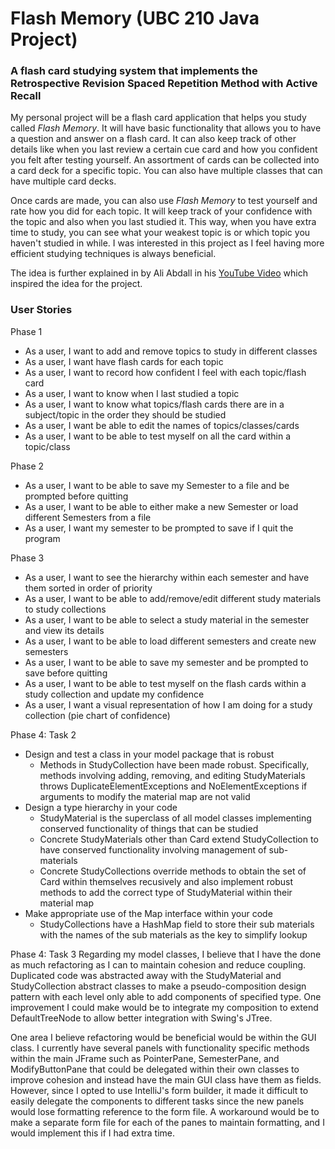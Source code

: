 # Flash Memory (UBC 210 Java Project)

### A flash card studying system that implements the Retrospective Revision Spaced Repetition Method with Active Recall

My personal project will be a flash card application that helps you study called *Flash Memory*. It will have basic functionality that allows you to have a question and answer on a flash card. It can also keep track of other details like when you last review a certain cue card and how you confident you felt after testing yourself. An assortment of cards can be collected into a card deck for a specific topic. You can also have multiple classes that can have multiple card decks.

Once cards are made, you can also use *Flash Memory* to test yourself and rate how you did for each topic. It will keep track of your confidence with the topic and also when you last studied it. This way, when you have extra time to study, you can see what your weakest topic is or which topic you haven't studied in while. I was interested in this project as I feel having more efficient studying techniques is always beneficial.

The idea is further explained in by Ali Abdall in his [YouTube Video](https://www.youtube.com/watch?v=b7o09a7t4RA) which inspired the idea for the project.

### User Stories
Phase 1
- As a user, I want to add and remove topics to study in different classes
- As a user, I want have flash cards for each topic
- As a user, I want to record how confident I feel with each topic/flash card
- As a user, I want to know when I last studied a topic
- As a user, I want to know what topics/flash cards there are in a subject/topic in the order they should be studied
- As a user, I want be able to edit the names of topics/classes/cards
- As a user, I want to be able to test myself on all the card within a topic/class

Phase 2
- As a user, I want to be able to save my Semester to a file and be prompted before quitting
- As a user, I want to be able to either make a new Semester or load different Semesters from a file
- As a user, I want my semester to be prompted to save if I quit the program

Phase 3
- As a user, I want to see the hierarchy within each semester and have them sorted in order of priority
- As a user, I want to be able to add/remove/edit different study materials to study collections
- As a user, I want to be able to select a study material in the semester and view its details
- As a user, I want to be able to load different semesters and create new semesters
- As a user, I want to be able to save my semester and be prompted to save before quitting
- As a user, I want to be able to test myself on the flash cards within a study collection and update my confidence
- As a user, I want a visual representation of how I am doing for a study collection (pie chart of confidence)

Phase 4: Task 2
- Design and test a class in your model package that is robust
    - Methods in StudyCollection have been made robust. Specifically, methods involving adding, removing, and editing StudyMaterials throws DuplicateElementExceptions and NoElementExceptions if arguments to modify the material map are not valid
- Design a type hierarchy in your code
    - StudyMaterial is the superclass of all model classes implementing conserved functionality of things that can be studied
    - Concrete StudyMaterials other than Card extend StudyCollection to have conserved functionality involving management of sub-materials
    - Concrete StudyCollections override methods to obtain the set of Card within themselves recusively and also implement robust methods to add the correct type of StudyMaterial within their material map
- Make appropriate use of the Map interface within your code
    - StudyCollections have a HashMap field to store their sub materials with the names of the sub materials as the key to simplify lookup

Phase 4: Task 3
Regarding my model classes, I believe that I have the done as much refactoring as I can to maintain cohesion and reduce coupling. Duplicated code was abstracted away with the StudyMaterial and StudyCollection abstract classes to make a pseudo-composition design pattern with each level only able to add components of specified type. One improvement I could make would be to integrate my composition to extend DefaultTreeNode to allow better integration with Swing's JTree.

One area I believe refactoring would be beneficial would be within the GUI class. I currently have several panels with functionality specific methods within the main JFrame such as PointerPane, SemesterPane, and ModifyButtonPane that could be delegated within their own classes to improve cohesion and instead have the main GUI class have them as fields. However, since I opted to use IntelliJ's form builder, it made it difficult to easily delegate the components to different tasks since the new panels would lose formatting reference to the form file. A workaround would be to make a separate form file for each of the panes to maintain formatting, and I would implement this if I had extra time.
